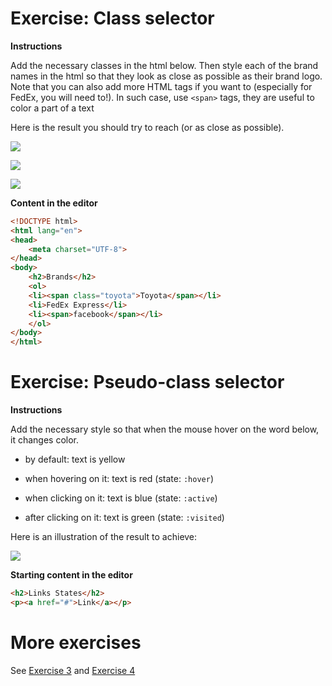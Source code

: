 # Exercise: Class selector

**Instructions**

Add the necessary classes in the html below. Then style each of the brand names in the html so that they look as close as possible as their brand logo.
Note that you can also add more HTML tags if you want to (especially for FedEx, you will need to!). In such case, use `<span>` tags, they are useful to color a part of a text

Here is the result you should try to reach (or as close as possible).

![](./resources/toyota.png)

![](./resources/fedex.png)

![](./resources/facebook.png)

**Content in the editor**

```html
<!DOCTYPE html>
<html lang="en">
<head>
    <meta charset="UTF-8">
</head>
<body>
    <h2>Brands</h2>
    <ol>  
    <li><span class="toyota">Toyota</span></li>
    <li>FedEx Express</li>
    <li><span>facebook</span></li>
    </ol>
</body>
</html>
```


# Exercise: Pseudo-class selector

**Instructions**

Add the necessary style so that when the mouse hover on the word below, it changes color. 

- by default: text is yellow 

- when hovering on it: text is red (state: `:hover`)

- when clicking on it: text is blue (state: `:active`)

- after clicking on it: text is green (state: `:visited`)

Here is an illustration of the result to achieve:

![](./resources/hover-animated.gif)

**Starting content in the editor**

```html
<h2>Links States</h2>
<p><a href="#">Link</a></p>
```

# More exercises

See [Exercise 3](./exercise-3) and [Exercise 4](./exercise-4)
